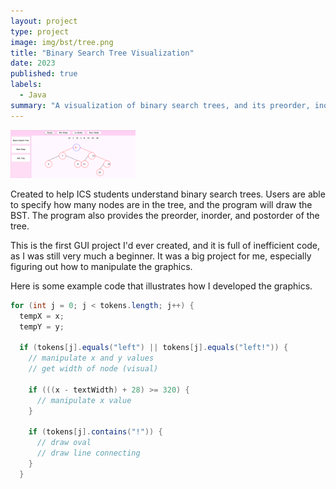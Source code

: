 ```yaml
---
layout: project
type: project
image: img/bst/tree.png
title: "Binary Search Tree Visualization"
date: 2023
published: true
labels:
  - Java
summary: "A visualization of binary search trees, and its preorder, inorder, and postorder."
---
```


<div class="text-center p-4">
  <img width="200px" src="../img/bst/BST.png" class="img-thumbnail" >
</div>

Created to help ICS students understand binary search trees. Users are able to specify how many nodes are in the tree, and the program will draw the BST. The program also provides the preorder, inorder, and postorder of the tree.

This is the first GUI project I'd ever created, and it is full of inefficient code, as I was still very much a beginner. It was a big project for me, especially figuring out how to manipulate the graphics.

Here is some example code that illustrates how I developed the graphics.

```java
for (int j = 0; j < tokens.length; j++) {
  tempX = x;
  tempY = y;

  if (tokens[j].equals("left") || tokens[j].equals("left!")) {
    // manipulate x and y values
    // get width of node (visual)
		      		
    if (((x - textWidth) + 28) >= 320) {
      // manipulate x value
    }

    if (tokens[j].contains("!")) {	   	
      // draw oval
      // draw line connecting
    }
  }
```
